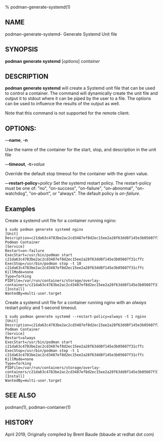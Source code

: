 % podman-generate-systemd(1)

## NAME
podman-generate-systemd- Generate Systemd Unit file

## SYNOPSIS
**podman generate systemd** [*options*] *container*

## DESCRIPTION
**podman generate systemd** will create a Systemd unit file that can be used to control a container.  The
command will dynamically create the unit file and output it to stdout where it can be piped by the user
to a file.  The options can be used to influence the results of the output as well.

Note that this command is not supported for the remote client.

## OPTIONS:

**--name**, **-n**

Use the name of the container for the start, stop, and description in the unit file

**--timeout**, **-t**=*value*

Override the default stop timeout for the container with the given value.

**--restart-policy**=*policy*
Set the systemd restart policy.  The restart-policy must be one of: "no", "on-success", "on-failure", "on-abnormal",
"on-watchdog", "on-abort", or "always".  The default policy is *on-failure*.

## Examples
Create a systemd unit file for a container running nginx:

```
$ sudo podman generate systemd nginx
[Unit]
Description=c21da63c4783be2ac2cd3487ef8d2ec15ee2a28f63dd8f145e3b05607f31cffc Podman Container
[Service]
Restart=on-failure
ExecStart=/usr/bin/podman start c21da63c4783be2ac2cd3487ef8d2ec15ee2a28f63dd8f145e3b05607f31cffc
ExecStop=/usr/bin/podman stop -t 10 c21da63c4783be2ac2cd3487ef8d2ec15ee2a28f63dd8f145e3b05607f31cffc
KillMode=none
Type=forking
PIDFile=/var/run/containers/storage/overlay-containers/c21da63c4783be2ac2cd3487ef8d2ec15ee2a28f63dd8f145e3b05607f31cffc/userdata/conmon.pid
[Install]
WantedBy=multi-user.target
```

Create a systemd unit file for a container running nginx with an *always* restart policy and 1-second timeout.
```
$ sudo podman generate systemd --restart-policy=always -t 1 nginx
[Unit]
Description=c21da63c4783be2ac2cd3487ef8d2ec15ee2a28f63dd8f145e3b05607f31cffc Podman Container
[Service]
Restart=always
ExecStart=/usr/bin/podman start c21da63c4783be2ac2cd3487ef8d2ec15ee2a28f63dd8f145e3b05607f31cffc
ExecStop=/usr/bin/podman stop -t 1 c21da63c4783be2ac2cd3487ef8d2ec15ee2a28f63dd8f145e3b05607f31cffc
KillMode=none
Type=forking
PIDFile=/var/run/containers/storage/overlay-containers/c21da63c4783be2ac2cd3487ef8d2ec15ee2a28f63dd8f145e3b05607f31cffc/userdata/conmon.pid
[Install]
WantedBy=multi-user.target
```

## SEE ALSO
podman(1), podman-container(1)

## HISTORY
April 2019, Originally compiled by Brent Baude (bbaude at redhat dot com)
